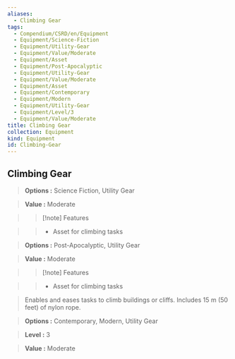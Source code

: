 ```yaml
---
aliases:
  - Climbing Gear
tags:
  - Compendium/CSRD/en/Equipment
  - Equipment/Science-Fiction
  - Equipment/Utility-Gear
  - Equipment/Value/Moderate
  - Equipment/Asset
  - Equipment/Post-Apocalyptic
  - Equipment/Utility-Gear
  - Equipment/Value/Moderate
  - Equipment/Asset
  - Equipment/Contemporary
  - Equipment/Modern
  - Equipment/Utility-Gear
  - Equipment/Level/3
  - Equipment/Value/Moderate
title: Climbing Gear
collection: Equipment
kind: Equipment
id: Climbing-Gear
---
```

## Climbing Gear    
    
>    
> **Options :** Science Fiction, Utility Gear    
> **Value :** Moderate    
>>[!note] Features    
>> - Asset for climbing tasks    
    
>    
> **Options :** Post-Apocalyptic, Utility Gear    
> **Value :** Moderate    
>>[!note] Features    
>> - Asset for climbing tasks    
    
>Enables and eases tasks to climb buildings or cliffs. Includes 15 m (50 feet) of nylon rope.    
> **Options :** Contemporary, Modern, Utility Gear    
> **Level :** 3    
> **Value :** Moderate
